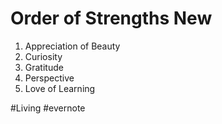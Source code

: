 # Order of Strengths New

1. Appreciation of Beauty
2. Curiosity
3. Gratitude
4. Perspective
5. Love of Learning

\#Living #evernote

